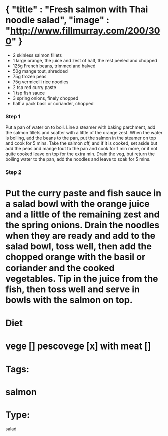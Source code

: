 {
    "title" : "Fresh salmon with Thai noodle salad",
    "image" : "http://www.fillmurray.com/200/300"
}
===

- 2 skinless salmon fillets
-  1 large orange, the juice and zest of half, the rest peeled and chopped
-  125g French beans, trimmed and halved
-  50g mange tout, shredded
-  75g frozen peas
-  75g vermicelli rice noodles
-  2 tsp red curry paste
-  1 tsp fish sauce
-  3 spring onions, finely chopped
-  half a pack basil or coriander, chopped

### Step 1
Put a pan of water on to boil. Line a steamer with baking parchment, add the salmon fillets and scatter with a little of the orange zest. When the water is boiling, add the beans to the pan, put the salmon in the steamer on top and cook for 5 mins. Take the salmon off, and if it is cooked, set aside but add the peas and mange tout to the pan and cook for 1 min more, or if not quite cooked leave on top for the extra min. Drain the veg, but return the boiling water to the pan, add the noodles and leave to soak for 5 mins.

### Step 2
Put the curry paste and fish sauce in a salad bowl with the orange juice and a little of the remaining zest and the spring onions. Drain the noodles when they are ready and add to the salad bowl, toss well, then add the chopped orange with the basil or coriander and the cooked vegetables. Tip in the juice from the fish, then toss well and serve in bowls with the salmon on top.
===
# Diet
vege        []
pescovege   [x]
with meat   []
===
# Tags: 
salmon
===
# Type:
salad

